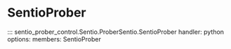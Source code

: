 # SentioProber

::: sentio_prober_control.Sentio.ProberSentio.SentioProber
handler: python
	options:
		members:
			SentioProber
